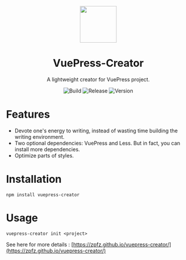<div align=center><img src="https://s2.ax1x.com/2020/02/04/1DsmTO.png" height = "100" div align=center /></div>
<h1 align="center">VuePress-Creator</h1>
<div align="center">

A lightweight creator for VuePress project.

![Build](https://img.shields.io/badge/build-passing-brightgreen?style=flat-square) ![Release](https://img.shields.io/badge/release-v1.0.0-blue?style=flat-square) ![Version](https://img.shields.io/badge/license-MIT-brightgreen?style=flat-square)

</div>

# Features
- Devote one's energy to writing, instead of wasting time building the writing environment.
- Two optional dependencies: VuePress and Less. But in fact, you can install more dependencies.
- Optimize parts of styles.

# Installation
```
npm install vuepress-creator
```
# Usage
```
vuepress-creator init <project>
```
See here for more details : [https://zpfz.github.io/vuepress-creator/](https://zpfz.github.io/vuepress-creator/)